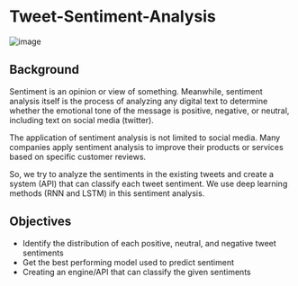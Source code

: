 # Tweet-Sentiment-Analysis

![image](https://user-images.githubusercontent.com/102453318/223132961-c9aa03f2-4524-4de4-be8a-86e4bb8afceb.png)

## Background

Sentiment is an opinion or view of something. Meanwhile, sentiment analysis itself is the process of analyzing any digital text to determine whether the emotional tone of the message is positive, negative, or neutral, including text on social media (twitter).

The application of sentiment analysis is not limited to social media. Many companies apply sentiment analysis to improve their products or services based on specific customer reviews.

So, we try to analyze the sentiments in the existing tweets and create a system (API) that can classify each tweet sentiment. We use deep learning methods (RNN and LSTM) in this sentiment analysis.

## Objectives

- Identify the distribution of each positive, neutral, and negative tweet sentiments
- Get the best performing model used to predict sentiment
- Creating an engine/API that can classify the given sentiments

